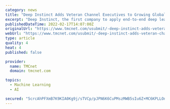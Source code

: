 ```yaml
---
category: news
title: "Deep Instinct Adds Veteran Channel Executives to Growing Global Team"
excerpt: "Deep Instinct, the first company to apply end-to-end deep learning to cybersecurity, today announced the addition of three key channel executives to its global channel leadership team. Mike Saletta joins as Area Vice President of Americas Channels,"
publishedDateTime: 2022-02-17T14:07:00Z
originalUrl: "https://www.tmcnet.com/usubmit/-deep-instinct-adds-veteran-channel-executives-growing-global-/2022/02/17/9547761.htm"
webUrl: "https://www.tmcnet.com/usubmit/-deep-instinct-adds-veteran-channel-executives-growing-global-/2022/02/17/9547761.htm"
type: article
quality: 4
heat: 4
published: false

provider:
  name: TMCnet
  domain: tmcnet.com

topics:
  - Machine Learning
  - AI

secured: "5crcAhPFXmB7K9KIA0Kg9j/sTVCp/pJPN6K6CuPMszMWB5sIu6Z+MC6KPLLOngpPhOEMQeotrs3MgnIXnxlVvsP+oYNVk2L8WvZMP8hwShZGBIz3ZWMG5Qx+UOsN4qgEx4eiwdTAKwAaOHtDcNuo0MG5Sx0C59LNLEOPR0mcQDGkGoUNJ50pFfy0UxBkwYxWinKBh/OX/5EduXkXaRCB73fk9LzwOFFA3/UIWxEp7z56xUIG0YuhuT9xtKR36OZJIG8DJr5o/sqJjiBiLJCae0l7DnPSHjf2Z1SPWHqFyL3kMfPVJvzEEYswEf3lP7C9mqeohUinpfvl05e7j5nt6Cyq0nxLjJKBVtVgIGrqtwA=;TukIR/LuZDoXLKfzJyBuBg=="
---
```


